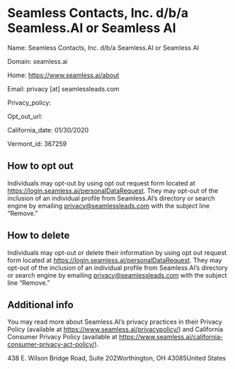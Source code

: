 
# Seamless Contacts, Inc. d/b/a Seamless.AI or Seamless AI

Name: Seamless Contacts, Inc. d/b/a Seamless.AI or Seamless AI

Domain: seamless.ai

Home: https://www.seamless.ai/about

Email: privacy [at] seamlessleads.com

Privacy_policy: 

Opt_out_url: 

California_date: 01/30/2020

Vermont_id: 367259



## How to opt out

Individuals may opt-out by using opt out request form located at https://login.seamless.ai/personalDataRequest. They may opt-out of the inclusion of an individual profile from Seamless.AI’s directory or search engine by emailing privacy@seamlessleads.com with the subject line “Remove.”

## How to delete

Individuals may opt-out or delete their information by using opt out request form located at https://login.seamless.ai/personalDataRequest. They may opt-out of the inclusion of an individual profile from Seamless.AI’s directory or search engine by emailing privacy@seamlessleads.com with the subject line “Remove.”

## Additional info

You may read more about Seamless.AI’s privacy practices in their Privacy Policy (available at https://www.seamless.ai/privacypolicy/) and California Consumer Privacy Policy (available at https://www.seamless.ai/california-consumer-privacy-act-policy/).

438 E. Wilson Bridge Road, Suite 202Worthington, OH 43085United States

